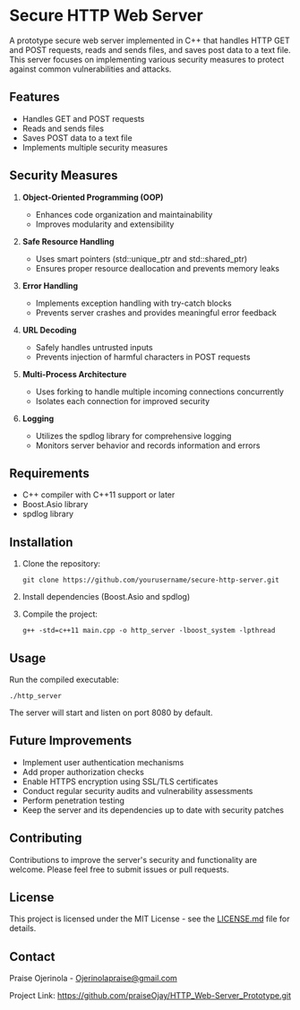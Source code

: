 # Secure HTTP Web Server

A prototype secure web server implemented in C++ that handles HTTP GET and POST requests, reads and sends files, and saves post data to a text file. This server focuses on implementing various security measures to protect against common vulnerabilities and attacks.

## Features

- Handles GET and POST requests
- Reads and sends files
- Saves POST data to a text file
- Implements multiple security measures

## Security Measures

1. **Object-Oriented Programming (OOP)**
   - Enhances code organization and maintainability
   - Improves modularity and extensibility

2. **Safe Resource Handling**
   - Uses smart pointers (std::unique_ptr and std::shared_ptr)
   - Ensures proper resource deallocation and prevents memory leaks

3. **Error Handling**
   - Implements exception handling with try-catch blocks
   - Prevents server crashes and provides meaningful error feedback

4. **URL Decoding**
   - Safely handles untrusted inputs
   - Prevents injection of harmful characters in POST requests

5. **Multi-Process Architecture**
   - Uses forking to handle multiple incoming connections concurrently
   - Isolates each connection for improved security

6. **Logging**
   - Utilizes the spdlog library for comprehensive logging
   - Monitors server behavior and records information and errors

## Requirements

- C++ compiler with C++11 support or later
- Boost.Asio library
- spdlog library

## Installation

1. Clone the repository:
   ```
   git clone https://github.com/yourusername/secure-http-server.git
   ```

2. Install dependencies (Boost.Asio and spdlog)

3. Compile the project:
   ```
   g++ -std=c++11 main.cpp -o http_server -lboost_system -lpthread
   ```

## Usage

Run the compiled executable:
```
./http_server
```

The server will start and listen on port 8080 by default.

## Future Improvements

- Implement user authentication mechanisms
- Add proper authorization checks
- Enable HTTPS encryption using SSL/TLS certificates
- Conduct regular security audits and vulnerability assessments
- Perform penetration testing
- Keep the server and its dependencies up to date with security patches

## Contributing

Contributions to improve the server's security and functionality are welcome. Please feel free to submit issues or pull requests.

## License

This project is licensed under the MIT License - see the [LICENSE.md](LICENSE.md) file for details.

## Contact

Praise Ojerinola - Ojerinolapraise@gmail.com

Project Link: https://github.com/praiseOjay/HTTP_Web-Server_Prototype.git
